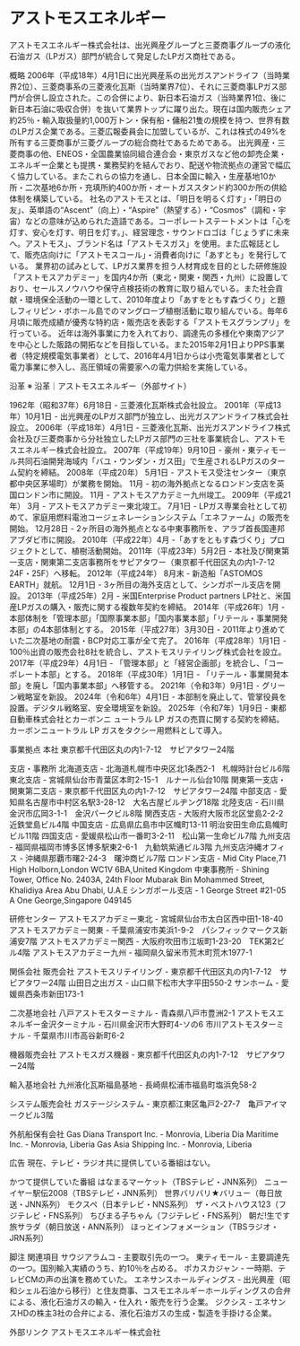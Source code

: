 # アストモスエネルギー

アストモスエネルギー株式会社は、出光興産グループと三菱商事グループの液化石油ガス（LPガス）部門が統合して発足したLPガス商社である。

概略
2006年（平成18年）4月1日に出光興産系の出光ガスアンドライフ（当時業界2位）、三菱商事系の三菱液化瓦斯（当時業界7位）、それに三菱商事LPガス部門が合併し設立された。この合併により、新日本石油ガス（当時業界1位、後に新日本石油に吸収合併）を抜いて業界トップに躍り出た。現在は国内販売シェア約25％・輸入取扱量約1,000万トン・保有船・傭船21隻の規模を持つ、世界有数のLPガス企業である。三菱広報委員会に加盟しているが、これは株式の49%を所有する三菱商事が三菱グループの総合商社であるためである。
出光興産・三菱商事の他、ENEOS・全国農業協同組合連合会・東京ガスなど他の卸売企業・エネルギー企業とも提携・業務契約を結んでおり、配送や物流拠点の運営で幅広く協力している。またこれらの協力を通し、日本全国に輸入・生産基地10か所・二次基地6か所・充填所約400か所・オートガススタンド約300か所の供給体制を構築している。
社名のアストモスとは、「明日を明るく灯す」・「明日の友」、英単語の“Ascent”（向上）・“Aspire”（熱望する）・“Cosmos”（調和・宇宙）などの意味が込められた造語である。コーポレートステートメントは「心を灯す、安心を灯す、明日を灯す。」、経営理念・サウンドロゴは「じょうずに未来へ。アストモス」、ブランド名は「アストモスガス」を使用。また広報誌として、販売店向けに「アストモスコール」・消費者向けに「あすとも」を発行している。
業界初の試みとして、LPガス業界を担う人材育成を目的とした研修施設「アストモスアカデミー」を国内4か所（東北・関東・関西・九州）に設置しており、セールスノウハウや保守点検技術の教育に取り組んでいる。また社会貢献・環境保全活動の一環として、2010年度より「あすをともす森づくり」と題しフィリピン・ボホール島でのマングローブ植樹活動に取り組んでいる。毎年6月頃に販売成績が優秀な特約店・販売店を表彰する「アストモスグランプリ」を行っている。
近年は海外事業に力を入れており、調達先の多様化や東南アジアを中心とした販路の開拓などを目指している。また2015年2月1日よりPPS事業者（特定規模電気事業者）として、2016年4月1日からは小売電気事業者として電力事業に参入し、高圧領域の需要家への電力供給を実施している。

沿革
※ 沿革｜アストモスエネルギー（外部サイト）

1962年（昭和37年）6月18日 - 三菱液化瓦斯株式会社設立。
2001年（平成13年）10月1日 - 出光興産のLPガス部門が独立し、出光ガスアンドライフ株式会社設立。
2006年（平成18年）4月1日 - 三菱液化瓦斯、出光ガスアンドライフ株式会社及び三菱商事から分社独立したLPガス部門の三社を事業統合し、アストモスエネルギー株式会社設立。
2007年（平成19年）9月10日 - 豪州・東ティモール共同石油開発海域内「バユ・ウンダン・ガス田」で生産されるLPガスのターム契約を締結。
2008年（平成20年）
5月1日 - アストモス受注センター（東京都中央区茅場町）が業務を開始。
11月 - 初の海外拠点となるロンドン支店を英国ロンドン市に開設。
11月 - アストモスアカデミー九州竣工。
2009年（平成21年）
3月 - アストモスアカデミー東北竣工。
7月1日 - LPガス専業会社として初めて、家庭用燃料電池コージェネレーションシステム「エネファーム」の販売を開始。
12月28日 - 2ヶ所目の海外拠点となる中東事務所を、アラブ首長国連邦アブダビ市に開設。
2010年（平成22年）4月 -「あすをともす森づくり」プロジェクトとして、植樹活動開始。
2011年（平成23年）5月2日 - 本社及び関東第一支店・関東第二支店事務所をサピアタワー（東京都千代田区丸の内1-7-12　24F・25F）へ移転。
2012年（平成24年）
8月末 - 新造船「ASTOMOS　EARTH」就航。
12月1日 - 3ヶ所目の海外支店として、シンガポール支店を開設。
2013年（平成25年）2月 - 米国Enterprise Product partners LP社と、米国産LPガスの購入・販売に関する複数年契約を締結。
2014年（平成26年）1月 - 本部体制を「管理本部」「国際事業本部」「国内事業本部」「リテール・事業開発本部」の4本部体制とする。
2015年（平成27年）3月30日 - 2011年より進めていた二次基地の耐震・BCP対応工事が全て完了。
2016年（平成28年）1月1日 - 100％出資の販売会社8社を統合し、アストモスリテイリング株式会社を設立。
2017年（平成29年）4月1日 - 「管理本部」と「経営企画部」を統合し、「コーポレート本部」とする。
2018年（平成30年）1月1日 - 「リテール・事業開発本部」を廃し「国内事業本部」へ移管する。
2021年（令和3年）9月1日 - グリーン戦略室を新設。
2024年（令和6年）4月1日 - 本部制を廃止して、管掌役員を設置。デジタル戦略室、安全環境室を新設。
2025年（令和7年）1月9日 - 東都自動車株式会社とカーボンニ ュートラル LP ガスの売買に関する契約を締結。カーボンニュートラル LP ガスをタクシー用燃料として導入。

事業拠点
本社
東京都千代田区丸の内1-7-12　サピアタワー24階

支店・事務所
北海道支店 - 北海道札幌市中央区北1条西2-1　札幌時計台ビル6階
東北支店 - 宮城県仙台市青葉区本町2-15-1　ルナール仙台10階
関東第一支店・関東第二支店 - 東京都千代田区丸の内1-7-12　サピアタワー24階
中部支店 - 愛知県名古屋市中村区名駅3-28-12　大名古屋ビルヂング18階
北陸支店 - 石川県金沢市広岡3-1-1　金沢パークビル8階
関西支店 - 大阪府大阪市北区堂島2-2-2　近鉄堂島ビル4階
中国支店 - 広島県広島市中区幟町13-11 明治安田生命広島幟町ビル11階
四国支店 - 愛媛県松山市一番町3-2-11　松山第一生命ビル7階
九州支店 - 福岡県福岡市博多区博多駅東2-6-1　九勧筑紫通ビル3階
九州支店沖縄オフィス - 沖縄県那覇市曙2-24-3　曙沖商ビル7階
ロンドン支店 - Mid City Place,71 High Holborn,London WC1V 6BA,United Kingdom
中東事務所 - Shining Tower, Office No. 2403A, 24th Floor Mubarak Bin Mohammed Street, Khalidiya Area Abu Dhabi, U.A.E
シンガポール支店 - 1 George Street #21-05 A One George,Singapore 049145

研修センター
アストモスアカデミー東北 - 宮城県仙台市太白区西中田1-18-40
アストモスアカデミー関東 - 千葉県浦安市美浜1-9-2　パシフィックマークス新浦安7階
アストモスアカデミー関西 - 大阪府吹田市江坂町1-23-20　TEK第2ビル4階
アストモスアカデミー九州 - 福岡県久留米市荒木町荒木1977-1

関係会社
販売会社
アストモスリテイリング - 東京都千代田区丸の内1-7-12　サピアタワー24階
山田日之出ガス - 山口県下松市大字平田550-2
サンホーム - 愛媛県西条市新田173-1

二次基地会社
八戸アストモスターミナル - 青森県八戸市豊洲2-1
アストモスエネルギー金沢ターミナル - 石川県金沢市大野町4-ソの6
市川アストモスターミナル - 千葉県市川市高谷新町6-2

機器販売会社
アストモスガス機器 - 東京都千代田区丸の内1-7-12　サピアタワー24階

輸入基地会社
九州液化瓦斯福島基地 - 長崎県松浦市福島町塩浜免58-2

システム販売会社
ガステージシステム - 東京都江東区亀戸2-27-7　亀戸アイマークビル3階

外航船保有会社
Gas Diana Transport Inc. - Monrovia, Liberia
Dia Maritime Inc. - Monrovia, Liberia
Gas Asia Shipping Inc. -  Monrovia, Liberia

広告
現在、テレビ・ラジオ共に提供している番組はない。

かつて提供していた番組
はなまるマーケット（TBSテレビ・JNN系列）
ニューイヤー駅伝2008（TBSテレビ・JNN系列）
世界バリバリ★バリュー（毎日放送・JNN系列）
モクスペ（日本テレビ・NNS系列）
ザ・ベストハウス123（フジテレビ・FNS系列）
ちびまる子ちゃん（フジテレビ・FNS系列）
朝だ!生です旅サラダ（朝日放送・ANN系列）
ほっとインフォメーション（TBSラジオ・JRN系列）

脚注
関連項目
サウジアラムコ - 主要取引先の一つ。
東ティモール - 主要調達先の一つ。国別輸入実績のうち、約10％を占める。
ポカスカジャン - 一時期、テレビCMの声の出演を務めていた。
エネサンスホールディングス - 出光興産（昭和シェル石油から移行）と住友商事、コスモエネルギーホールディングスの合弁による、液化石油ガスの輸入・仕入れ・販売を行う企業。
ジクシス - エネサンスHDの株主3社の合弁による、液化石油ガスの生成・製造を手掛ける企業。

外部リンク
アストモスエネルギー株式会社